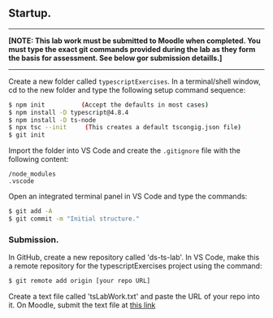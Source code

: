 
## Startup.

-------------------------

__[NOTE: This lab work must be submitted to Moodle when completed. You must type the exact git commands provided during the lab as they form the basis for assessment. See below gor submission detaills.]__

-----------------------------

Create a new folder called `typescriptExercises`. In a terminal/shell window, cd to the new folder and type the following setup command sequence:

~~~bash
$ npm init          (Accept the defaults in most cases)
$ npm install -D typescript@4.8.4
$ npm install -D ts-node
$ npx tsc --init     (This creates a default tscongig.json file)
$ git init
~~~
Import the folder into VS Code and create the `.gitignore` file with the following content:
~~~
/node_modules
.vscode
~~~
Open an integrated terminal panel in VS Code and type the commands:
~~~bash
$ git add -A
$ git commit -m "Initial structure."
~~~


### Submission.

In GitHub, create a new repository called 'ds-ts-lab'. In VS Code, make this a remote repository for the typescriptExercises project using the command:
~~~bash
$ git remote add origin [your repo URL]
~~~

Create a text file called 'tsLabWork.txt' and paste the URL of your repo into it. On Moodle, submit the text file at [this link][submit] 

[submit]: https://moodle.wit.ie/mod/assign/view.php?id=4070982